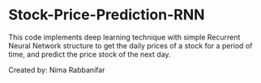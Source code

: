 # Stock-Price-Prediction-RNN
This code implements deep learning technique with simple Recurrent Neural Network structure to get the daily prices of a stock for a period of time, and predict the price stock of the next day.

Created by: Nima Rabbanifar
